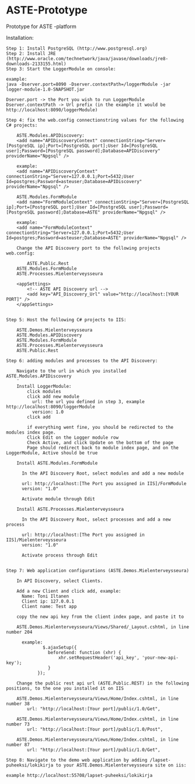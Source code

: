 # ASTE-Prototype
Prototype for ASTE -platform

Installation:

    Step 1: Install PostgreSQL (http://www.postgresql.org)
    Step 2: Install JRE (http://www.oracle.com/technetwork/java/javase/downloads/jre8-downloads-2133155.html)
    Step 3: Start the LoggerModule on console:

    example:
    java -Dserver.port=8090 -Dserver.contextPath=/loggerModule -jar logger-module-1.0-SNAPSHOT.jar

    Dserver.port -> the Port you wish to run LoggerModule
    Dserver.contextPath -> Url prefix (in the example it would be http://localhost:8090/loggerModule)

    Step 4: fix the web.config connectionstring values for the following C# projects:

        ASTE.Modules.APIDiscovery:
        <add name="APIDiscoveryContext" connectionString="Server=[PostgreSQL ip];Port=[PostgreSQL port];User Id=[PostgreSQL user];Password=[PostgreSQL password];Database=APIDiscovery" providerName="Npgsql" />

        example:
        <add name="APIDiscoveryContext" connectionString="Server=127.0.0.1;Port=5432;User Id=postgres;Password=asteuser;Database=APIDiscovery" providerName="Npgsql" />
    
        ASTE.Modules.FormModule
        <add name="FormModuleContext" connectionString="Server=[PostgreSQL ip];Port=[PostgreSQL port];User Id=[PostgreSQL user];Password=[PostgreSQL password];Database=ASTE" providerName="Npgsql" />

        example:
    	<add name="FormModuleContext" connectionString="Server=127.0.0.1;Port=5432;User Id=postgres;Password=asteuser;Database=ASTE" providerName="Npgsql" />
    	
    	Change the API Discovery port to the following projects web.config:
    	
    		ASTE.Public.Rest
		ASTE.Modules.FormModule
		ASTE.Processes.Mielenterveysseura
	
		<appSettings>
    		<!-- ASTE API Discovery url -->
    		<add key="API_Discovery_Url" value="http://localhost:[YOUR PORT]" />
  		</appSettings>

    
	Step 5: Host the following C# projects to IIS:

		ASTE.Demos.Mielenterveysseura
		ASTE.Modules.APIDiscovery
		ASTE.Modules.FormModule
		ASTE.Processes.Mielenterveysseura
		ASTE.Public.Rest

	Step 6: adding modules and processes to the API Discovery:

		Navigate to the url in which you installed ASTE.Modules.APIDiscovery
		¨
		Install LoggerModule:
		    click modules
		    click add new module
		      url: the url you defined in step 3, example http://localhost:8090/loggerModule
		      version: 1.0
		    click add
		    
		    if everything went fine, you should be redirected to the modules index page.
		    Click Edit on the Logger module row
		    Check Active, and click Update on the bottom of the page
		    Page should redirect back to module index page, and on the LoggerModule, Active should be true
		
		Install ASTE.Modules.FormModule
		
		  In the API Discovery Root, select modules and add a new module
		  
		  url: http://localhost:[The Port you assigned in IIS]/FormModule
		  version: "1.0"
		  
		  Activate module through Edit
		
		Install ASTE.Processes.Mielenterveysseura
		
		  In the API Discovery Root, select processes and add a new process
		  
		  url: http://localhost:[The Port you assigned in IIS]/Mielenterveysseura
		  version: "1.0"
		  
		  Activate process through Edit


	Step 7: Web application configurations (ASTE.Demos.Mielenterveysseura)

		In API Discovery, select Clients.
		
		Add a new Client and click add, example:
		  Name: Toni Iltanen
		  Client ip: 127.0.0.1
		  Client name: Test app
		
		copy the new api key from the client index page, and paste it to 
		
		ASTE.Demos.Mielenterveysseura/Views/Shared/_Layout.cshtml, in line number 204
		  
		  example:
		          $.ajaxSetup({
		            beforeSend: function (xhr) {
		                xhr.setRequestHeader('api_key', 'your-new-api-key');
		            }
		        });
		        
		Change the public rest api url (ASTE.Public.REST) in the following positions, to the one you installed it on IIS
		
		ASTE.Demos.Mielenterveysseura/Views/Home/Index.cshtml, in line number 38
		    url: "http://localhost:[Your port]/public/1.0/Get",
		    
		ASTE.Demos.Mielenterveysseura/Views/Home/Index.cshtml, in line number 73
		    url: "http://localhost:[Your port]/public/1.0/Post",
		    
		ASTE.Demos.Mielenterveysseura/Views/Home/Index.cshtml, in line number 87
		    url: "http://localhost:[Your port]/public/1.0/Get",
    
	Step 8: Navigate to the demo web application by adding /lapset-puheeksi/lokikirja to your ASTE.Demos.Mielenterveysseura site on iis:
	
	example http://localhost:55708/lapset-puheeksi/lokikirja




